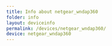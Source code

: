 ```yaml
---
title: Info about netgear_wndap360
folder: info
layout: deviceinfo
permalink: /devices/netgear_wndap360/
device: netgear_wndap360
---
```

